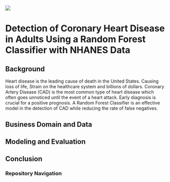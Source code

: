 # ![](https://petersonhealthcare.org/sites/default/files/styles/only_hash/public/images/callout_images/callout_auhc_0.jpg?itok=Aj0xlL60)

# Detection of Coronary Heart Disease in Adults Using a Random Forest Classifier with NHANES Data

## Background

Heart disease is the leading cause of death in the United States. Causing loss of life, Strain on the healthcare system and billions of dollars. Coronary Artery Disease (CAD) is the most common type of heart disease which often goes unnoticed until the event of a heart attack. Early diagnosis is crucial for a positive prognosis. A Random Forest Classifier is an effective model in the detection of CAD while reducing the rate of false negatives.

## Business Domain and Data

## Modeling and Evaluation

## Conclusion

### Repository Navigation
